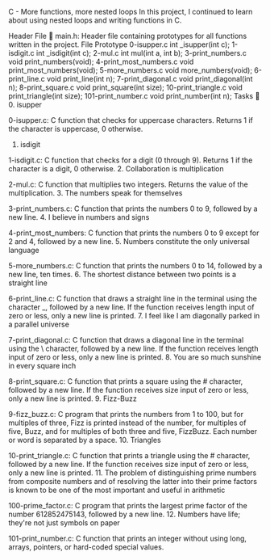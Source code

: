 C - More functions, more nested loops
In this project, I continued to learn about using nested loops and writing functions in C.

Header File 📁
main.h: Header file containing prototypes for all functions written in the project.
File	Prototype
0-isupper.c	int _isupper(int c);
1-isdigit.c	int _isdigit(int c);
2-mul.c	int mul(int a, int b);
3-print_numbers.c	void print_numbers(void);
4-print_most_numbers.c	void print_most_numbers(void);
5-more_numbers.c	void more_numbers(void);
6-print_line.c	void print_line(int n);
7-print_diagonal.c	void print_diagonal(int n);
8-print_square.c	void print_square(int size);
10-print_triangle.c	void print_triangle(int size);
101-print_number.c	void print_number(int n);
Tasks 📃
0. isupper

0-isupper.c: C function that checks for uppercase characters. Returns 1 if the character is uppercase, 0 otherwise.
1. isdigit

1-isdigit.c: C function that checks for a digit (0 through 9). Returns 1 if the character is a digit, 0 otherwise.
2. Collaboration is multiplication

2-mul.c: C function that multiplies two integers. Returns the value of the multiplication.
3. The numbers speak for themselves

3-print_numbers.c: C function that prints the numbers 0 to 9, followed by a new line.
4. I believe in numbers and signs

4-print_most_numbers: C function that prints the numbers 0 to 9 except for 2 and 4, followed by a new line.
5. Numbers constitute the only universal language

5-more_numbers.c: C function that prints the numbers 0 to 14, followed by a new line, ten times.
6. The shortest distance between two points is a straight line

6-print_line.c: C function that draws a straight line in the terminal using the character _, followed by a new line.
If the function receives length input of zero or less, only a new line is printed.
7. I feel like I am diagonally parked in a parallel universe

7-print_diagonal.c: C function that draws a diagonal line in the terminal using the \ character, followed by a new line.
If the function receives length input of zero or less, only a new line is printed.
8. You are so much sunshine in every square inch

8-print_square.c: C function that prints a square using the # character, followed by a new line.
If the function receives size input of zero or less, only a new line is printed.
9. Fizz-Buzz

9-fizz_buzz.c: C program that prints the numbers from 1 to 100, but for multiples of three, Fizz is printed instead of the number, for multiples of five, Buzz, and for multiples of both three and five, FizzBuzz.
Each number or word is separated by a space.
10. Triangles

10-print_triangle.c: C function that prints a triangle using the # character, followed by a new line.
If the function receives size input of zero or less, only a new line is printed.
11. The problem of distinguishing prime numbers from composite numbers and of resolving the latter into their prime factors is known to be one of the most important and useful in arithmetic

100-prime_factor.c: C program that prints the largest prime factor of the number 612852475143, followed by a new line.
12. Numbers have life; they're not just symbols on paper

101-print_number.c: C function that prints an integer without using long, arrays, pointers, or hard-coded special values.
